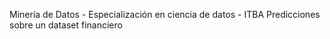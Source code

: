 Minería de Datos - Especialización en ciencia de datos - ITBA 
Predicciones sobre un dataset financiero
